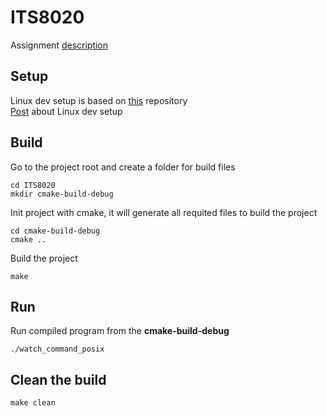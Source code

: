 # ITS8020
Assignment [description](https://gitlab.cs.ttu.ee/henvas/its8020-materials/-/tree/master/assignment/watch)  

## Setup
Linux dev setup is based on [this](https://github.com/maliksahil/docker-ubuntu-sahil) repository  
[Post](https://www.codemag.com/article/1811021/Docker-for-Developers) about Linux dev setup  


## Build
Go to the project root and create a folder for build files
```
cd ITS8020
mkdir cmake-build-debug
```

Init project with cmake, it will generate all requited files to build the project
```
cd cmake-build-debug
cmake ..
```
Build the project
```
make
```

## Run
Run compiled program from the **cmake-build-debug**
```
./watch_command_posix
```

## Clean the build
```
make clean
```


